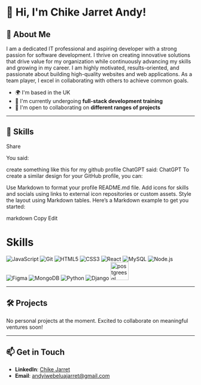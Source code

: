 # 👋 Hi, I'm Chike Jarret Andy!

## 🚀 About Me

I am a dedicated IT professional and aspiring developer with a strong passion for software development. I thrive on creating innovative solutions that drive value for my organization while continuously advancing my skills and growing in my career. I am highly motivated, results-oriented, and passionate about building high-quality websites and web applications. As a team player, I excel in collaborating with others to achieve common goals.

- 🌍 I'm based in the UK  
- 🧠 I'm currently undergoing **full-stack development training**  
- 🤝 I'm open to collaborating on **different ranges of projects**

---

## 🌟 Skills

Share


You said:

create something like this for my github profile
ChatGPT said:
ChatGPT
To create a similar design for your GitHub profile, you can:

Use Markdown to format your profile README.md file.
Add icons for skills and socials using links to external icon repositories or custom assets.
Style the layout using Markdown tables.
Here’s a Markdown example to get you started:

markdown
Copy
Edit
# Skills
<p align="left">
  <img src="https://img.icons8.com/color/48/000000/javascript--v1.png" alt="JavaScript" />
  <img src="https://img.icons8.com/color/48/000000/git.png" alt="Git" />
  <img src="https://img.icons8.com/color/48/000000/html-5--v1.png" alt="HTML5" />
  <img src="https://img.icons8.com/color/48/000000/css3.png" alt="CSS3" />
  <img src="https://img.icons8.com/color/48/000000/react-native.png" alt="React" />
  <img src="https://img.icons8.com/color/48/000000/mysql-logo.png" alt="MySQL" />
  <img src="https://img.icons8.com/color/48/000000/nodejs.png" alt="Node.js" />
  <img src="https://img.icons8.com/color/48/000000/figma.png" alt="Figma" />
  <img src="https://img.icons8.com/color/48/000000/mongodb.png" alt="MongoDB" />
  <img src="https://img.icons8.com/color/48/000000/python.png" alt="Python" />
  <img src="https://img.icons8.com/windows/64/django.png" alt="Django" />  
 <img width="48" height="48" src="https://img.icons8.com/color/48/postgreesql.png" alt="postgreesql"/>
</p>

---

## 🛠️ Projects

No personal projects at the moment. Excited to collaborate on meaningful ventures soon!

---

## 📫 Get in Touch
- **LinkedIn**: [Chike Jarret](https://www.linkedin.com/in/chike-jarret-andy-iwebelua-itprojectmanager-6700a6224/)  
- **Email**: [andyiwebeluajarret@gmail.com](mailto:andyiwebeluajarret@gmail.com)



